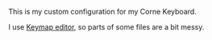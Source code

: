 This is my custom configuration for my Corne Keyboard.

I use [Keymap editor](https://nickcoutsos.github.io/keymap-editor/), so parts of some files are a bit messy.
